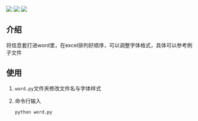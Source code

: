 <a href="https://www.python.org/downloads/"><img  src="https://img.shields.io/badge/python-3.6%2B-brightgreen"></a>
<a href="https://github.com/pandas-dev/pandas"><img src="https://img.shields.io/badge/pandas-1.0.1-yellow"></a>
<a href="https://github.com/python-openxml/python-docx"><img src="https://img.shields.io/badge/python--docx-0.2.4-orange"></a>

## 介绍

将信息套打进word里，在excel排列好顺序，可以调整字体格式，具体可以参考例子文件


## 使用

1. `word.py`文件夹修改文件名与字体样式

2. 命令行输入

   ```
   python word.py
   ```

   